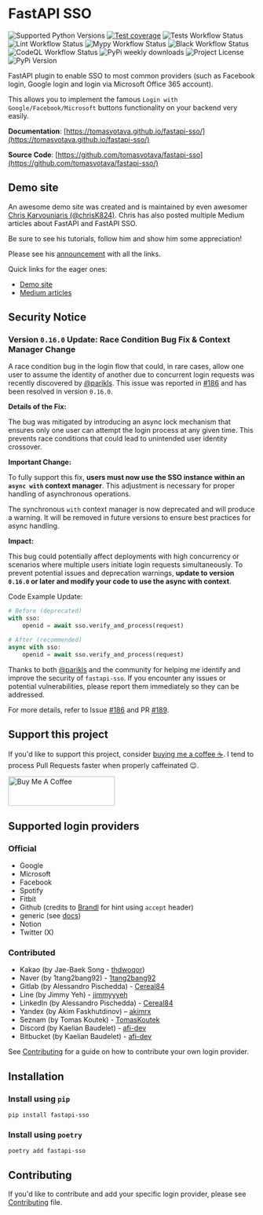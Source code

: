 # FastAPI SSO

![Supported Python Versions](https://img.shields.io/pypi/pyversions/fastapi-sso)
[![Test coverage](https://codecov.io/gh/tomasvotava/fastapi-sso/graph/badge.svg?token=SIFCTVSSOS)](https://codecov.io/gh/tomasvotava/fastapi-sso)
![Tests Workflow Status](https://img.shields.io/github/actions/workflow/status/tomasvotava/fastapi-sso/test.yml?label=tests)
![Lint Workflow Status](https://img.shields.io/github/actions/workflow/status/tomasvotava/fastapi-sso/lint.yml?label=ruff)
![Mypy Workflow Status](https://img.shields.io/github/actions/workflow/status/tomasvotava/fastapi-sso/lint.yml?label=mypy)
![Black Workflow Status](https://img.shields.io/github/actions/workflow/status/tomasvotava/fastapi-sso/lint.yml?label=black)
![CodeQL Workflow Status](https://img.shields.io/github/actions/workflow/status/tomasvotava/fastapi-sso/codeql-analysis.yml?label=CodeQL)
![PyPi weekly downloads](https://img.shields.io/pypi/dw/fastapi-sso)
![Project License](https://img.shields.io/github/license/tomasvotava/fastapi-sso)
![PyPi Version](https://img.shields.io/pypi/v/fastapi-sso)

FastAPI plugin to enable SSO to most common providers (such as Facebook login, Google login and login via
Microsoft Office 365 account).

This allows you to implement the famous `Login with Google/Facebook/Microsoft` buttons functionality on your
backend very easily.

**Documentation**: [https://tomasvotava.github.io/fastapi-sso/](https://tomasvotava.github.io/fastapi-sso/)

**Source Code**: [https://github.com/tomasvotava/fastapi-sso](https://github.com/tomasvotava/fastapi-sso/)

## Demo site

An awesome demo site was created and is maintained by even awesomer
[Chris Karvouniaris (@chrisK824)](https://github.com/chrisK824). Chris has also posted multiple
Medium articles about FastAPI and FastAPI SSO.

Be sure to see his tutorials, follow him and show him some appreciation!

Please see his [announcement](https://github.com/tomasvotava/fastapi-sso/discussions/150) with all the links.

Quick links for the eager ones:

- [Demo site](https://fastapi-sso-example.vercel.app/)
- [Medium articles](https://medium.com/@christos.karvouniaris247)

## Security Notice

### Version `0.16.0` Update: Race Condition Bug Fix & Context Manager Change

A race condition bug in the login flow that could, in rare cases, allow one user
to assume the identity of another due to concurrent login requests was recently discovered
by [@parikls](https://github.com/parikls).
This issue was reported in [#186](https://github.com/tomasvotava/fastapi-sso/issues/186) and has been resolved
in version `0.16.0`.

**Details of the Fix:**

The bug was mitigated by introducing an async lock mechanism that ensures only one user can attempt the login
process at any given time. This prevents race conditions that could lead to unintended user identity crossover.

**Important Change:**

To fully support this fix, **users must now use the SSO instance within an `async with`
context manager**. This adjustment is necessary for proper handling of asynchronous operations.

The synchronous `with` context manager is now deprecated and will produce a warning.
It will be removed in future versions to ensure best practices for async handling.

**Impact:**

This bug could potentially affect deployments with high concurrency or scenarios where multiple users initiate
login requests simultaneously. To prevent potential issues and deprecation warnings, **update to
version `0.16.0` or later and modify your code to use the async with context**.

Code Example Update:

```python
# Before (deprecated)
with sso:
    openid = await sso.verify_and_process(request)

# After (recommended)
async with sso:
    openid = await sso.verify_and_process(request)
```

Thanks to both [@parikls](https://github.com/parikls) and the community for helping me identify and improve the
security of `fastapi-sso`. If you encounter any issues or potential vulnerabilities, please report them
immediately so they can be addressed.

For more details, refer to Issue [#186](https://github.com/tomasvotava/fastapi-sso/issues/186)
and PR [#189](https://github.com/tomasvotava/fastapi-sso/pull/189).

## Support this project

If you'd like to support this project, consider [buying me a coffee ☕](https://www.buymeacoffee.com/tomas.votava).
I tend to process Pull Requests faster when properly caffeinated 😉.

<a href="https://www.buymeacoffee.com/tomas.votava" target="_blank">
<img src="https://cdn.buymeacoffee.com/buttons/v2/default-yellow.png"
    alt="Buy Me A Coffee" style="height: 60px !important;width: 217px !important;" ></a>

## Supported login providers

### Official

- Google
- Microsoft
- Facebook
- Spotify
- Fitbit
- Github (credits to [Brandl](https://github.com/Brandl) for hint using `accept` header)
- generic (see [docs](https://tomasvotava.github.io/fastapi-sso/reference/sso.generic/))
- Notion
- Twitter (X)

### Contributed

- Kakao (by Jae-Baek Song - [thdwoqor](https://github.com/thdwoqor))
- Naver (by 1tang2bang92) - [1tang2bang92](https://github.com/1tang2bang92)
- Gitlab (by Alessandro Pischedda) - [Cereal84](https://github.com/Cereal84)
- Line (by Jimmy Yeh) - [jimmyyyeh](https://github.com/jimmyyyeh)
- LinkedIn (by Alessandro Pischedda) - [Cereal84](https://github.com/Cereal84)
- Yandex (by Akim Faskhutdinov) – [akimrx](https://github.com/akimrx)
- Seznam (by Tomas Koutek) - [TomasKoutek](https://github.com/TomasKoutek)
- Discord (by Kaelian Baudelet) - [afi-dev](https://github.com/afi-dev)
- Bitbucket (by Kaelian Baudelet) - [afi-dev](https://github.com/afi-dev)

See [Contributing](#contributing) for a guide on how to contribute your own login provider.

## Installation

### Install using `pip`

```console
pip install fastapi-sso
```

### Install using `poetry`

```console
poetry add fastapi-sso
```

## Contributing

If you'd like to contribute and add your specific login provider, please see
[Contributing](https://tomasvotava.github.io/fastapi-sso/contributing) file.
